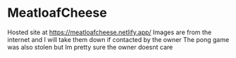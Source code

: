 # MeatloafCheese
Hosted site at https://meatloafcheese.netlify.app/
Images are from the internet and I will take them down if contacted by the owner
The pong game was also stolen but Im pretty sure the owner doesnt care
